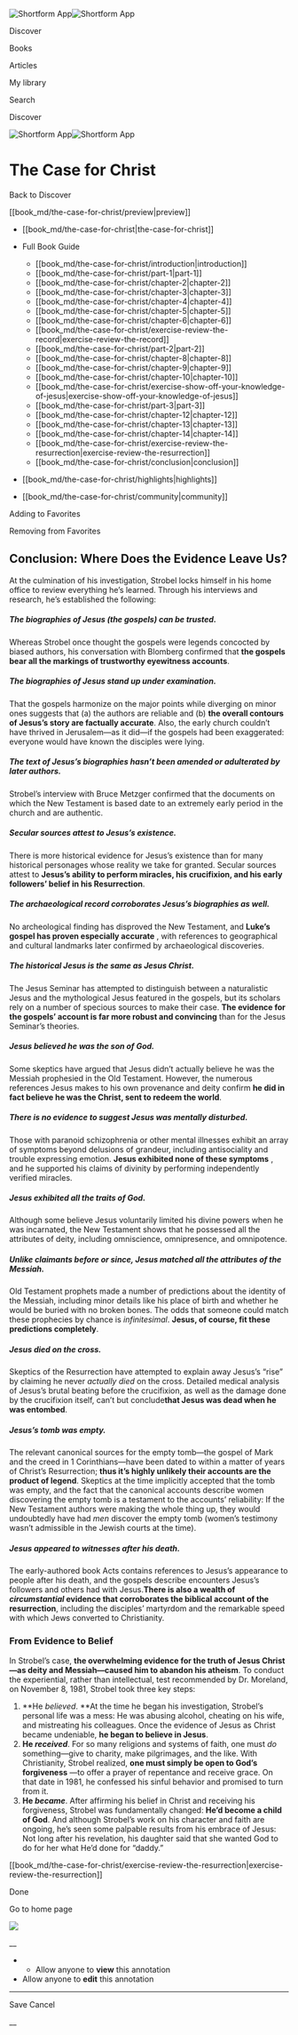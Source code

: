 ![Shortform App](/img/logo.36a2399e.svg)![Shortform App](/img/logo-dark.70c1b072.svg)

Discover

Books

Articles

My library

Search

Discover

![Shortform App](/img/logo.36a2399e.svg)![Shortform App](/img/logo-dark.70c1b072.svg)

# The Case for Christ

Back to Discover

[[book_md/the-case-for-christ/preview|preview]]

  * [[book_md/the-case-for-christ|the-case-for-christ]]
  * Full Book Guide

    * [[book_md/the-case-for-christ/introduction|introduction]]
    * [[book_md/the-case-for-christ/part-1|part-1]]
    * [[book_md/the-case-for-christ/chapter-2|chapter-2]]
    * [[book_md/the-case-for-christ/chapter-3|chapter-3]]
    * [[book_md/the-case-for-christ/chapter-4|chapter-4]]
    * [[book_md/the-case-for-christ/chapter-5|chapter-5]]
    * [[book_md/the-case-for-christ/chapter-6|chapter-6]]
    * [[book_md/the-case-for-christ/exercise-review-the-record|exercise-review-the-record]]
    * [[book_md/the-case-for-christ/part-2|part-2]]
    * [[book_md/the-case-for-christ/chapter-8|chapter-8]]
    * [[book_md/the-case-for-christ/chapter-9|chapter-9]]
    * [[book_md/the-case-for-christ/chapter-10|chapter-10]]
    * [[book_md/the-case-for-christ/exercise-show-off-your-knowledge-of-jesus|exercise-show-off-your-knowledge-of-jesus]]
    * [[book_md/the-case-for-christ/part-3|part-3]]
    * [[book_md/the-case-for-christ/chapter-12|chapter-12]]
    * [[book_md/the-case-for-christ/chapter-13|chapter-13]]
    * [[book_md/the-case-for-christ/chapter-14|chapter-14]]
    * [[book_md/the-case-for-christ/exercise-review-the-resurrection|exercise-review-the-resurrection]]
    * [[book_md/the-case-for-christ/conclusion|conclusion]]
  * [[book_md/the-case-for-christ/highlights|highlights]]
  * [[book_md/the-case-for-christ/community|community]]



Adding to Favorites 

Removing from Favorites 

## Conclusion: Where Does the Evidence Leave Us?

At the culmination of his investigation, Strobel locks himself in his home office to review everything he’s learned. Through his interviews and research, he’s established the following:

##### The biographies of Jesus (the gospels) can be trusted.

Whereas Strobel once thought the gospels were legends concocted by biased authors, his conversation with Blomberg confirmed that **the gospels bear all the markings of trustworthy eyewitness accounts**.

##### The biographies of Jesus stand up under examination.

That the gospels harmonize on the major points while diverging on minor ones suggests that (a) the authors are reliable and (b) **the overall contours of Jesus’s story are factually accurate**. Also, the early church couldn’t have thrived in Jerusalem—as it did—if the gospels had been exaggerated: everyone would have known the disciples were lying.

##### The text of Jesus’s biographies hasn’t been amended or adulterated by later authors.

Strobel’s interview with Bruce Metzger confirmed that the documents on which the New Testament is based date to an extremely early period in the church and are authentic.

##### Secular sources attest to Jesus’s existence.

There is more historical evidence for Jesus’s existence than for many historical personages whose reality we take for granted. Secular sources attest to **Jesus’s ability to perform miracles, his crucifixion, and his early followers’ belief in his Resurrection**.

##### The archaeological record corroborates Jesus’s biographies as well.

No archeological finding has disproved the New Testament, and **Luke’s gospel has proven especially accurate** , with references to geographical and cultural landmarks later confirmed by archaeological discoveries.

##### The historical Jesus is the same as Jesus Christ.

The Jesus Seminar has attempted to distinguish between a naturalistic Jesus and the mythological Jesus featured in the gospels, but its scholars rely on a number of specious sources to make their case. **The evidence for the gospels’ account is far more robust and convincing** than for the Jesus Seminar’s theories.

##### Jesus believed he was the son of God.

Some skeptics have argued that Jesus didn’t actually believe he was the Messiah prophesied in the Old Testament. However, the numerous references Jesus makes to his own provenance and deity confirm **he did in fact believe he was the Christ, sent to redeem the world**.

##### There is no evidence to suggest Jesus was mentally disturbed.

Those with paranoid schizophrenia or other mental illnesses exhibit an array of symptoms beyond delusions of grandeur, including antisociality and trouble expressing emotion. **Jesus exhibited none of these symptoms** , and he supported his claims of divinity by performing independently verified miracles.

##### Jesus exhibited all the traits of God.

Although some believe Jesus voluntarily limited his divine powers when he was incarnated, the New Testament shows that he possessed all the attributes of deity, including omniscience, omnipresence, and omnipotence.

##### Unlike claimants before or since, Jesus matched all the attributes of the Messiah.

Old Testament prophets made a number of predictions about the identity of the Messiah, including minor details like his place of birth and whether he would be buried with no broken bones. The odds that someone could match these prophecies by chance is _infinitesimal_. **Jesus, of course, fit these predictions completely**.

##### Jesus died on the cross.

Skeptics of the Resurrection have attempted to explain away Jesus’s “rise” by claiming he never _actually died_ on the cross. Detailed medical analysis of Jesus’s brutal beating before the crucifixion, as well as the damage done by the crucifixion itself, can’t but conclude**that Jesus was dead when he was entombed**.

##### Jesus’s tomb was empty.

The relevant canonical sources for the empty tomb—the gospel of Mark and the creed in 1 Corinthians—have been dated to within a matter of years of Christ’s Resurrection; **thus it’s highly unlikely their accounts are the product of legend**. Skeptics at the time implicitly accepted that the tomb was empty, and the fact that the canonical accounts describe women discovering the empty tomb is a testament to the accounts’ reliability: If the New Testament authors were making the whole thing up, they would undoubtedly have had _men_ discover the empty tomb (women’s testimony wasn’t admissible in the Jewish courts at the time).

##### Jesus appeared to witnesses after his death.

The early-authored book Acts contains references to Jesus’s appearance to people after his death, and the gospels describe encounters Jesus’s followers and others had with Jesus.**There is also a wealth of _circumstantial_ evidence that corroborates the biblical account of the resurrection**, including the disciples’ martyrdom and the remarkable speed with which Jews converted to Christianity.

### From Evidence to Belief

In Strobel’s case, **the overwhelming evidence for the truth of Jesus Christ—as deity and Messiah—caused him to abandon his atheism**. To conduct the experiential, rather than intellectual, test recommended by Dr. Moreland, on November 8, 1981, Strobel took three key steps:

  1. **He _believed_. **At the time he began his investigation, Strobel’s personal life was a mess: He was abusing alcohol, cheating on his wife, and mistreating his colleagues. Once the evidence of Jesus as Christ became undeniable, **he began to believe in Jesus**.
  2. **He _received_**. For so many religions and systems of faith, one must _do_ something—give to charity, make pilgrimages, and the like. With Christianity, Strobel realized, **one must simply be open to God’s forgiveness** —to offer a prayer of repentance and receive grace. On that date in 1981, he confessed his sinful behavior and promised to turn from it.
  3. **He _became_**. After affirming his belief in Christ and receiving his forgiveness, Strobel was fundamentally changed: **He’d become a child of God**. And although Strobel’s work on his character and faith are ongoing, he’s seen some palpable results from his embrace of Jesus: Not long after his revelation, his daughter said that she wanted God to do for her what He’d done for “daddy.”



[[book_md/the-case-for-christ/exercise-review-the-resurrection|exercise-review-the-resurrection]]

Done

Go to home page 

![](https://bat.bing.com/action/0?ti=56018282&Ver=2&mid=f1b93b74-ceec-4869-9bab-48b73dfa3fcd&sid=1711133063fa11eebdec89a8b8ae3bbc&vid=171147a063fa11eea7440fcfeb230d96&vids=0&msclkid=N&pi=0&lg=en-US&sw=800&sh=600&sc=24&nwd=1&tl=Shortform%20%7C%20Book&p=https%3A%2F%2Fwww.shortform.com%2Fapp%2Fbook%2Fthe-case-for-christ%2Fconclusion&r=&lt=273&evt=pageLoad&sv=1&rn=672360)

__

  *   * Allow anyone to **view** this annotation
  * Allow anyone to **edit** this annotation



* * *

Save Cancel

__



